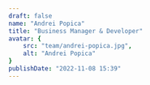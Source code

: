 ```yaml
---
draft: false
name: "Andrei Popica"
title: "Business Manager & Developer"
avatar: {
    src: "team/andrei-popica.jpg",
    alt: "Andrei Popica"
}
publishDate: "2022-11-08 15:39"
---
```

